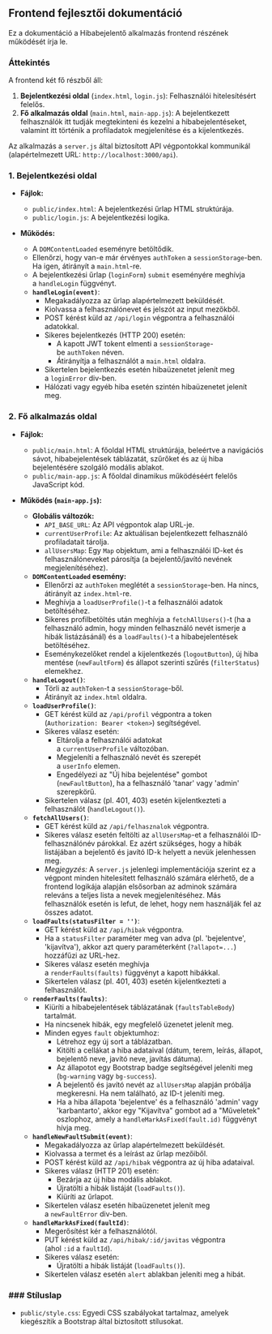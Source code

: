 Frontend fejlesztői dokumentáció
--------------------------------

Ez a dokumentáció a Hibabejelentő alkalmazás frontend részének működését írja le.

### Áttekintés

A frontend két fő részből áll:

1. **Bejelentkezési oldal** (`index.html`, `login.js`): Felhasználói hitelesítésért felelős.
2. **Fő alkalmazás oldal** (`main.html`, `main-app.js`): A bejelentkezett felhasználók itt tudják megtekinteni és kezelni a hibabejelentéseket, valamint itt történik a profiladatok megjelenítése és a kijelentkezés.

Az alkalmazás a `server.js` által biztosított API végpontokkal kommunikál (alapértelmezett URL: `http://localhost:3000/api`).

### 1. Bejelentkezési oldal

* **Fájlok:**
  
  * `public/index.html`: A bejelentkezési űrlap HTML struktúrája.
  * `public/login.js`: A bejelentkezési logika.

* **Működés:**
  
  * A `DOMContentLoaded` eseményre betöltődik.
  * Ellenőrzi, hogy van-e már érvényes `authToken` a `sessionStorage`-ben. Ha igen, átirányít a `main.html`-re.
  * A bejelentkezési űrlap (`loginForm`) `submit` eseményére meghívja a `handleLogin` függvényt.
  * **`handleLogin(event)`**:
    * Megakadályozza az űrlap alapértelmezett beküldését.
    * Kiolvassa a felhasználónevet és jelszót az input mezőkből.
    * POST kérést küld az `/api/login` végpontra a felhasználói adatokkal.
    * Sikeres bejelentkezés (HTTP 200) esetén:
      * A kapott JWT tokent elmenti a `sessionStorage`-be `authToken` néven.
      * Átirányítja a felhasználót a `main.html` oldalra.
    * Sikertelen bejelentkezés esetén hibaüzenetet jelenít meg a `loginError` div-ben.
    * Hálózati vagy egyéb hiba esetén szintén hibaüzenetet jelenít meg.

### 2. Fő alkalmazás oldal

* **Fájlok:**
  
  * `public/main.html`: A főoldal HTML struktúrája, beleértve a navigációs sávot, hibabejelentések táblázatát, szűrőket és az új hiba bejelentésére szolgáló modális ablakot.
  * `public/main-app.js`: A főoldal dinamikus működéséért felelős JavaScript kód.

* **Működés (`main-app.js`):**
  
  * **Globális változók:**
    * `API_BASE_URL`: Az API végpontok alap URL-je.
    * `currentUserProfile`: Az aktuálisan bejelentkezett felhasználó profiladatait tárolja.
    * `allUsersMap`: Egy `Map` objektum, ami a felhasználói ID-ket és felhasználóneveket párosítja (a bejelentő/javító nevének megjelenítéséhez).
  * **`DOMContentLoaded` esemény:**
    * Ellenőrzi az `authToken` meglétét a `sessionStorage`-ben. Ha nincs, átirányít az `index.html`-re.
    * Meghívja a `loadUserProfile()`-t a felhasználói adatok betöltéséhez.
    * Sikeres profilbetöltés után meghívja a `fetchAllUsers()`-t (ha a felhasználó admin, hogy minden felhasználó nevét ismerje a hibák listázásánál) és a `loadFaults()`-t a hibabejelentések betöltéséhez.
    * Eseménykezelőket rendel a kijelentkezés (`logoutButton`), új hiba mentése (`newFaultForm`) és állapot szerinti szűrés (`filterStatus`) elemekhez.
  * **`handleLogout()`**:
    * Törli az `authToken`-t a `sessionStorage`-ből.
    * Átirányít az `index.html` oldalra.
  * **`loadUserProfile()`**:
    * GET kérést küld az `/api/profil` végpontra a token (`Authorization: Bearer <token>`) segítségével.
    * Sikeres válasz esetén:
      * Eltárolja a felhasználói adatokat a `currentUserProfile` változóban.
      * Megjeleníti a felhasználó nevét és szerepét a `userInfo` elemen.
      * Engedélyezi az "Új hiba bejelentése" gombot (`newFaultButton`), ha a felhasználó 'tanar' vagy 'admin' szerepkörű.
    * Sikertelen válasz (pl. 401, 403) esetén kijelentkezteti a felhasználót (`handleLogout()`).
  * **`fetchAllUsers()`**:
    * GET kérést küld az `/api/felhasznalok` végpontra.
    * Sikeres válasz esetén feltölti az `allUsersMap`-et a felhasználói ID-felhasználónév párokkal. Ez azért szükséges, hogy a hibák listájában a bejelentő és javító ID-k helyett a nevük jelenhessen meg.
    * _Megjegyzés:_ A `server.js` jelenlegi implementációja szerint ez a végpont minden hitelesített felhasználó számára elérhető, de a frontend logikája alapján elsősorban az adminok számára releváns a teljes lista a nevek megjelenítéséhez. Más felhasználók esetén is lefut, de lehet, hogy nem használják fel az összes adatot.
  * **`loadFaults(statusFilter = '')`**:
    * GET kérést küld az `/api/hibak` végpontra.
    * Ha a `statusFilter` paraméter meg van adva (pl. 'bejelentve', 'kijavítva'), akkor azt query paraméterként (`?allapot=...`) hozzáfűzi az URL-hez.
    * Sikeres válasz esetén meghívja a `renderFaults(faults)` függvényt a kapott hibákkal.
    * Sikertelen válasz (pl. 401, 403) esetén kijelentkezteti a felhasználót.
  * **`renderFaults(faults)`**:
    * Kiüríti a hibabejelentések táblázatának (`faultsTableBody`) tartalmát.
    * Ha nincsenek hibák, egy megfelelő üzenetet jelenít meg.
    * Minden egyes `fault` objektumhoz:
      * Létrehoz egy új sort a táblázatban.
      * Kitölti a cellákat a hiba adataival (dátum, terem, leírás, állapot, bejelentő neve, javító neve, javítás dátuma).
      * Az állapotot egy Bootstrap badge segítségével jeleníti meg (`bg-warning` vagy `bg-success`).
      * A bejelentő és javító nevét az `allUsersMap` alapján próbálja megkeresni. Ha nem található, az ID-t jeleníti meg.
      * Ha a hiba állapota 'bejelentve' és a felhasználó 'admin' vagy 'karbantarto', akkor egy "Kijavítva" gombot ad a "Műveletek" oszlophoz, amely a `handleMarkAsFixed(fault.id)` függvényt hívja meg.
  * **`handleNewFaultSubmit(event)`**:
    * Megakadályozza az űrlap alapértelmezett beküldését.
    * Kiolvassa a termet és a leírást az űrlap mezőiből.
    * POST kérést küld az `/api/hibak` végpontra az új hiba adataival.
    * Sikeres válasz (HTTP 201) esetén:
      * Bezárja az új hiba modális ablakot.
      * Újratölti a hibák listáját (`loadFaults()`).
      * Kiüríti az űrlapot.
    * Sikertelen válasz esetén hibaüzenetet jelenít meg a `newFaultError` div-ben.
  * **`handleMarkAsFixed(faultId)`**:
    * Megerősítést kér a felhasználótól.
    * PUT kérést küld az `/api/hibak/:id/javitas` végpontra (ahol `:id` a `faultId`).
    * Sikeres válasz esetén:
      * Újratölti a hibák listáját (`loadFaults()`).
    * Sikertelen válasz esetén `alert` ablakban jeleníti meg a hibát.

### ### Stíluslap

* `public/style.css`: Egyedi CSS szabályokat tartalmaz, amelyek kiegészítik a Bootstrap által biztosított stílusokat. 
